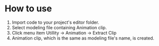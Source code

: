  # How to use
1. Import code to your project's editor folder. 
2. Select modeling file containing Animation clip. 
3. Click menu item Utillity -> Animation -> Extract Clip 
4. Animation clip, which is the same as modeling file's name, is created.
